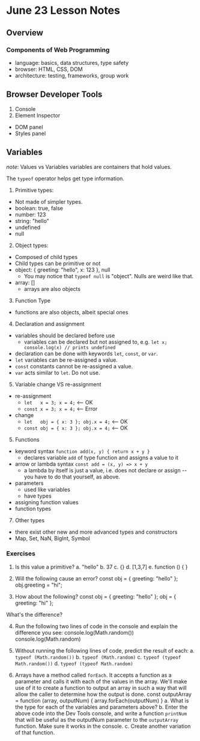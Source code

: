 # June 23 Lesson Notes

## Overview

### Components of Web Programming

- language: basics, data structures, type safety
- browser: HTML, CSS, DOM 
- architecture: testing, frameworks, group work

## Browser Developer Tools

1. Console
2. Element Inspector
  - DOM panel
  - Styles panel

## Variables

_note_: Values vs Variables
  variables are containers that hold values.

The `typeof` operator helps get type information.

1. Primitive types: 
  - Not made of simpler types.
  - boolean: true, false
  - number: 123
  - string: "hello"
  - undefined
  - null
2. Object types: 
  - Composed of child types
  - Child types can be primitive or not
  - object: { greeting: "hello", x: 123 }, null
    * You may notice that `typeof null` is "object". Nulls are weird like that.
  - array: []
    * arrays are also objects
3. Function Type
  * functions are also objects, albeit special ones
4. Declaration and assignment
  - variables should be declared before use
    * variables can be declared but not assigned to, e.g.
      `let x; console.log(x) // prints undefined`
  - declaration can be done with keywords `let`, `const`, or `var`.
  - `let` variables can be re-assigned a value.
  - `const` constants cannot be re-assigned a value.
  - `var` acts similar to `let`. Do not use.
5. Variable change VS re-assignment
  - re-assignment
    * `let   x = 3; x = 4;` <-- OK
    * `const x = 3; x = 4;` <-- Error
  - change
    * `let   obj = { x: 3 }; obj.x = 4;` <-- OK
    * `const obj = { x: 3 }; obj.x = 4;` <-- OK

5. Functions
  - keyword syntax `function add(x, y) { return x + y }`
    * declares variable `add` of type function and assigns a value to it
  - arrow or lambda syntax `const add = (x, y) => x + y`
    * a lambda by itself is just a value, i.e. does not declare or assign -- you have to do that yourself, as above.
  - parameters
    * used like variables
    * have types 
  - assigning function values
  - function types
7. Other types
  - there exist other new and more advanced types and constructors
  - Map, Set, NaN, BigInt, Symbol

### Exercises

1. Is this value a primitive?
  a. "hello"
  b. 37
  c. {}
  d. [1,3,7]
  e. function () { }

2. Will the following cause an error?
    const obj = { greeting: "hello" };
    obj.greeting = "hi";

3. How about the following?
    const obj = { greeting: "hello" };
    obj = { greeting: "hi" };

  What's the difference?


4. Run the following two lines of code in the console and explain the difference you see:
    console.log(Math.random())
    console.log(Math.random) 
5. Without running the following lines of code, predict the result of each:
    a. `typeof (Math.random())`
    b. `typeof (Math.random)`
    c. `typeof (typeof Math.random())`
    d. `typeof (typeof Math.random)`

6. Arrays have a method called `forEach`. It accepts a function as a parameter and calls it with each of the values in the array. We'll make use of it to create a function to output an array in such a way that will allow the caller to determine how the output is done.
    const outputArray = function (array, outputNum) { 
      array.forEach(outputNum)
    }
  a. What is the type for each of the variables and parameters above?
  b. Enter the above code into the Dev Tools console, and write a function `printNum` that will be useful as the outputNum parameter to the `outputArray` function. Make sure it works in the console.
  c. Create another variation of that function.
